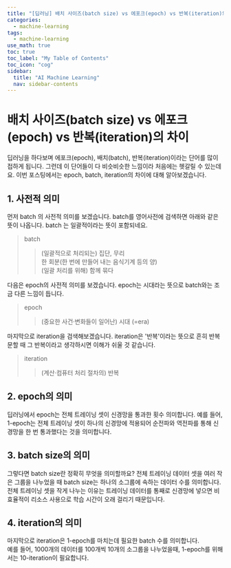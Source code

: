 ```yaml
---
title: "[딥러닝] 배치 사이즈(batch size) vs 에포크(epoch) vs 반복(iteration)의 차이" 
categories:
  - machine-learning
tags:
  - machine-learning
use_math: true
toc: true
toc_label: "My Table of Contents"
toc_icon: "cog"
sidebar:
  title: "AI Machine Learning"
  nav: sidebar-contents
---
```


# 배치 사이즈(batch size) vs 에포크(epoch) vs 반복(iteration)의 차이

딥러닝을 하다보며 에포크(epoch), 배치(batch), 반복(iteration)이라는 단어를 많이 접하게 됩니다. 
그런데 이 단어들이 다 비슷비슷한 느낌이라 처음에는 헷갈릴 수 있는데요. 
이번 포스팅에서는 epoch, batch, iteration의 차이에 대해 알아보겠습니다.

## 1. 사전적 의미

먼저 batch 의 사전적 의미를 보겠습니다. 
batch를 영어사전에 검색하면 아래와 같은 뜻이 나옵니다.
batch 는 일괄적이라는 뜻이 포함되네요. 

> batch
>> (일괄적으로 처리되는) 집단, 무리  
>> 한 회분(한 번에 만들어 내는 음식기계 등의 양)   
>> (일괄 처리를 위해) 함께 묶다  

다음은 epoch의 사전적 의미를 보겠습니다. 
epoch는 시대라는 뜻으로 batch와는 조금 다른 느낌이 듭니다. 

> epoch
>> (중요한 사건·변화들이 일어난) 시대 (=era)

마지막으로 iteration을 검색해보겠습니다. 
iteration은 '반복'이라는 뜻으로 흔히 반복문할 때 그 반복이라고 생각하시면 이해가 쉬울 것 같습니다.

> iteration
>> (계산·컴퓨터 처리 절차의) 반복


## 2. epoch의 의미 

딥러닝에서 epoch는 전체 트레이닝 셋이 신경망을 통과한 횟수 의미합니다. 
예를 들어, 1-epoch는 전체 트레이닝 셋이 하나의 신경망에 적용되어 순전파와 역전파를 통해 신경망을 한 번 통과했다는 것을 의미합니다. 

## 3. batch size의 의미

그렇다면 batch size란 정확히 무엇을 의미할까요? 
전체 트레이닝 데이터 셋을 여러 작은 그룹을 나누었을 때 batch size는 하나의 소그룹에 속하는 데이터 수를 의미합니다. 
전체 트레이닝 셋을 작게 나누는 이유는 트레이닝 데이터를 통째로 신경망에 넣으면 비효율적이 리소스 사용으로 학습 시간이 오래 걸리기 때문입니다.

## 4. iteration의 의미

마지막으로 iteration은 1-epoch를 마치는데 필요한 batch 수를 의미합니다.  
예를 들어, 1000개의 데이터를 100개씩 10개의 소그룹을 나누었을때, 
1-epoch를 위해서는 10-iteration이 필요합니다. 

